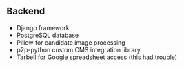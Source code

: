 ## Backend

* Django framework
* PostgreSQL database
* Pillow for candidate image processing
* p2p-python custom CMS integration library
* Tarbell for Google spreadsheet access (this had trouble)

